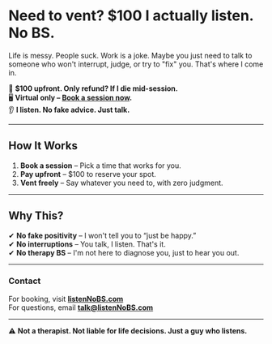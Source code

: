 # Need to vent? $100 I actually listen. No BS.

Life is messy. People suck. Work is a joke. Maybe you just need to talk to someone who won't interrupt, judge, or try to "fix" you. That's where I come in. 

💬 **$100 upfront. Only refund? If I die mid-session.**  
🖥️ **Virtual only – [Book a session now](http://listennobs.com).**  
👂 **I listen. No fake advice. Just talk.**  

---

## How It Works
1. **Book a session** – Pick a time that works for you.  
2. **Pay upfront** – $100 to reserve your spot.  
3. **Vent freely** – Say whatever you need to, with zero judgment.  

---

## Why This?
✔ **No fake positivity** – I won't tell you to “just be happy.”  
✔ **No interruptions** – You talk, I listen. That's it.  
✔ **No therapy BS** – I'm not here to diagnose you, just to hear you out.  

---

### Contact
For booking, visit **[listenNoBS.com](http://listennobs.com)**  
For questions, email **[talk@listenNoBS.com](mailto:talk@listennobs.com)**  

---

⚠ **Not a therapist. Not liable for life decisions. Just a guy who listens.**
